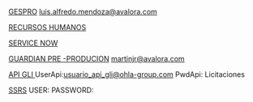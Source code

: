 [GESPRO](http://gespro.avalora.com/Calendario/TimeEntries)
	  luis.alfredo.mendoza@avalora.com

[RECURSOS HUMANOS](https://www.ohla-link.com/ )

[SERVICE NOW](https://ohla.service-now.com/sp)

[GUARDIAN PRE -PRODUCION](https://guardian.ohl.pre/)
		martinjr@avalora.com

[API GLI ](https://apigli.ohl.pre/swagger)
		UserApi:usuario_api_gli@ohla-group.com
		PwdApi: Licitaciones

[SSRS](http://rspre01ohl.ohl.es/reports)
		USER:
		 PASSWORD:



